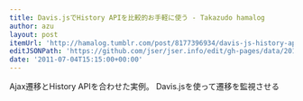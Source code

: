 ```yaml
---
title: Davis.jsでHistory APIを比較的お手軽に使う - Takazudo hamalog
author: azu
layout: post
itemUrl: 'http://hamalog.tumblr.com/post/8177396934/davis-js-history-api'
editJSONPath: 'https://github.com/jser/jser.info/edit/gh-pages/data/2011/07/index.json'
date: '2011-07-04T15:15:00+00:00'
---
```

Ajax遷移とHistory APIを合わせた実例。
Davis.jsを使って遷移を監視させる
